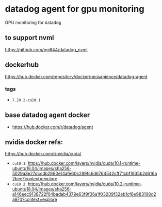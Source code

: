 # datadog agent for gpu monitoring
GPU monitoring for datadog

## to support nvml 
https://github.com/ngi644/datadog_nvml

## dockerhub
https://hub.docker.com/repository/docker/neosapience/datadog-agent

### tags
- `7.20.2-cu10.1`

## base datadog agent docker
* https://hub.docker.com/r/datadog/agent

## nvidia docker refs:
https://hub.docker.com/r/nvidia/cuda/
* `cu10.1`: https://hub.docker.com/layers/nvidia/cuda/10.1-runtime-ubuntu18.04/images/sha256-5029a3e27dccdb2960e14afe60c289fc6d6764542cff71cbf1935b2d616a2bee?context=explore
* `cu10.2`: https://hub.docker.com/layers/nvidia/cuda/10.2-runtime-ubuntu18.04/images/sha256-a146eec9138722f04badab4379e63f9f36a1f03209f32ab1cf6e983108d2a970?context=explore

